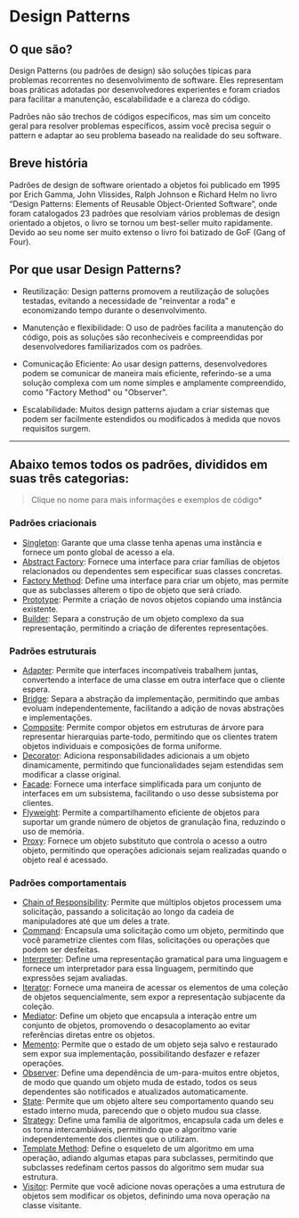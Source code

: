 # Design Patterns

## O que são?

Design Patterns (ou padrões de design) são soluções típicas para problemas recorrentes no desenvolvimento de software. Eles representam boas práticas adotadas por desenvolvedores experientes e foram criados para facilitar a manutenção, escalabilidade e a clareza do código.

Padrões não são trechos de códigos específicos, mas sim um conceito geral para resolver problemas específicos, assim você precisa seguir o pattern e adaptar ao seu problema baseado na realidade do seu software.

## Breve história

Padrões de design de software orientado a objetos foi publicado em 1995 por Erich Gamma, John Vlissides, Ralph Johnson e Richard Helm no livro “Design Patterns: Elements of Reusable Object-Oriented Software”, onde foram catalogados 23 padrões que resolviam vários problemas de design orientado a objetos, o livro se tornou um best-seller muito rapidamente. Devido ao seu nome ser muito extenso o livro foi batizado de GoF (Gang of Four).

## Por que usar Design Patterns?

* Reutilização: Design patterns promovem a reutilização de soluções testadas, evitando a necessidade de "reinventar a roda" e economizando tempo durante o desenvolvimento.

* Manutenção e flexibilidade: O uso de padrões facilita a manutenção do código, pois as soluções são reconhecíveis e compreendidas por desenvolvedores familiarizados com os padrões.

* Comunicação Eficiente: Ao usar design patterns, desenvolvedores podem se comunicar de maneira mais eficiente, referindo-se a uma solução complexa com um nome simples e amplamente compreendido, como "Factory Method" ou "Observer".

* Escalabilidade: Muitos design patterns ajudam a criar sistemas que podem ser facilmente estendidos ou modificados à medida que novos requisitos surgem.

---

## Abaixo temos todos os padrões, divididos em suas três categorias:

> Clique no nome para mais informações e exemplos de código*

### Padrões criacionais

* [Singleton](/creatinonal/singleton/doc.md): Garante que uma classe tenha apenas uma instância e fornece um ponto global de acesso a ela.
* [Abstract Factory](/creatinonal/abstractfactory/doc.md): Fornece uma interface para criar famílias de objetos relacionados ou dependentes sem especificar suas classes concretas.
* [Factory Method](/creatinonal/factorymethod/doc.md): Define uma interface para criar um objeto, mas permite que as subclasses alterem o tipo de objeto que será criado.
* [Prototype](/creatinonal/prototype/doc.md): Permite a criação de novos objetos copiando uma instância existente.
* [Builder](/creatinonal/builder/doc.md): Separa a construção de um objeto complexo da sua representação, permitindo a criação de diferentes representações.

### Padrões estruturais

* [Adapter](/structural/adapter/doc.md): Permite que interfaces incompatíveis trabalhem juntas, convertendo a interface de uma classe em outra interface que o cliente espera.
* [Bridge](/structural/bridge/doc.md): Separa a abstração da implementação, permitindo que ambas evoluam independentemente, facilitando a adição de novas abstrações e implementações.
* [Composite](/structural/composite/doc.md): Permite compor objetos em estruturas de árvore para representar hierarquias parte-todo, permitindo que os clientes tratem objetos individuais e composições de forma uniforme.
* [Decorator](/structural/decorator/doc.md): Adiciona responsabilidades adicionais a um objeto dinamicamente, permitindo que funcionalidades sejam estendidas sem modificar a classe original.
* [Facade](/structural/facade/doc.md): Fornece uma interface simplificada para um conjunto de interfaces em um subsistema, facilitando o uso desse subsistema por clientes.
* [Flyweight](/structural/flyweight/doc.md): Permite a compartilhamento eficiente de objetos para suportar um grande número de objetos de granulação fina, reduzindo o uso de memória.
* [Proxy](/structural/proxy/doc.md): Fornece um objeto substituto que controla o acesso a outro objeto, permitindo que operações adicionais sejam realizadas quando o objeto real é acessado.

### Padrões comportamentais

* [Chain of Responsibility](/behavioral/chainofresponsibility/doc.md): Permite que múltiplos objetos processem uma solicitação, passando a solicitação ao longo da cadeia de manipuladores até que um deles a trate.
* [Command](/behavioral/command/doc.md): Encapsula uma solicitação como um objeto, permitindo que você parametrize clientes com filas, solicitações ou operações que podem ser desfeitas.
* [Interpreter](/behavioral/interpreter/doc.md): Define uma representação gramatical para uma linguagem e fornece um interpretador para essa linguagem, permitindo que expressões sejam avaliadas.
* [Iterator](/behavioral/iterator/doc.md): Fornece uma maneira de acessar os elementos de uma coleção de objetos sequencialmente, sem expor a representação subjacente da coleção.
* [Mediator](/behavioral/mediator/doc.md): Define um objeto que encapsula a interação entre um conjunto de objetos, promovendo o desacoplamento ao evitar referências diretas entre os objetos.
* [Memento](/behavioral/memento/doc.md): Permite que o estado de um objeto seja salvo e restaurado sem expor sua implementação, possibilitando desfazer e refazer operações.
* [Observer](/behavioral/observer/doc.md): Define uma dependência de um-para-muitos entre objetos, de modo que quando um objeto muda de estado, todos os seus dependentes são notificados e atualizados automaticamente.
* [State](/behavioral/state/doc.md): Permite que um objeto altere seu comportamento quando seu estado interno muda, parecendo que o objeto mudou sua classe.
* [Strategy](/behavioral/strategy/doc.md): Define uma família de algoritmos, encapsula cada um deles e os torna intercambiáveis, permitindo que o algoritmo varie independentemente dos clientes que o utilizam.
* [Template Method](/behavioral/templatemethod/doc.md): Define o esqueleto de um algoritmo em uma operação, adiando algumas etapas para subclasses, permitindo que subclasses redefinam certos passos do algoritmo sem mudar sua estrutura. 
* [Visitor](/behavioral/visitor/doc.md): Permite que você adicione novas operações a uma estrutura de objetos sem modificar os objetos, definindo uma nova operação na classe visitante.